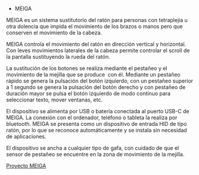 * MEIGA

MEIGA es un sistema sustitutorio del ratón para personas con tetraplejia u otra dolencia que impida el movimiento de los brazos o manos pero que conserven el movimiento de la cabeza. 

MEIGA controla el movimiento del ratón en dirección vertical y horizontal. Con leves movimientos laterales de la cabeza permite controlar el scroll de la pantalla sustituyendo la rueda del ratón. 

La sustitución de los botones se realiza mediante el pestañeo y el movimiento de la mejilla que se produce  con él. Mediante un pestañeo rápido se genera la pulsación del botón izquierdo, con un pestañeo superior a 1 segundo se genera la pulsación del botón derecho y con pestañeo de duración mayor se pulsa el botón izquierdo de modo contínuo para seleccionar texto, mover ventanas, etc. 

El dispositivo se alimenta por USB o batería conectada al puerto USB-C de MEIGA. La conexión con el ordenador, teléfono o tableta la realiza por bluetooth. MEIGA se presenta como un dispositivo de entrada HID de tipo ratón, por lo que se reconoce automáticamente y se instala sin necesidad de aplicaciones. 

El dispositivo se ancha a cualquier tipo de gafa, con cuidado de que el sensor de pestañeo se encuentre en la zona de movimiento de la mejilla. 

[Proyecto MEIGA](https://sites.google.com/view/hauria/meiga)


